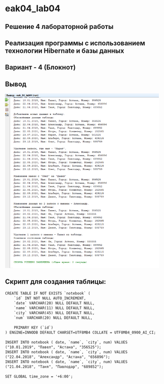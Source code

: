 # eak04_lab04
## Решение 4 лабораторной работы
## Реализация программы с использованием технологии Hibernate и базы данных
## Вариант - 4 (Блокнот)

## Вывод
![result](222.png)

## Скрипт для создания таблицы:
```
CREATE TABLE IF NOT EXISTS `notebook` (
    `id` INT NOT NULL AUTO_INCREMENT,
    `date` VARCHAR(20) NULL DEFAULT NULL,
    `name` VARCHAR(11) NULL DEFAULT NULL,
    `city` VARCHAR(45) NULL DEFAULT NULL,
    `num` VARCHAR(20) NULL DEFAULT NULL,
    
    PRIMARY KEY (`id`)
) ENGINE=INNODB DEFAULT CHARSET=UTF8MB4 COLLATE = UTF8MB4_0900_AI_CI;

INSERT INTO notebook ( date, `name`, `city`, num) VALUES ("10.01.2019", "Павел", "Астана", "356525");
INSERT INTO notebook ( date, `name`, `city`, num) VALUES ("22.04.2018", "Александр", "Астана", "656896");
INSERT INTO notebook ( date, `name`, `city`, num) VALUES ("21.04.2018", "Таня", "Павлодар", "689852");

SET GLOBAL time_zone = '+6:00';
```
